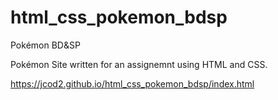 # html_css_pokemon_bdsp
Pokémon BD&amp;SP

Pokémon Site written for an assignemnt using HTML and CSS.

https://jcod2.github.io/html_css_pokemon_bdsp/index.html
